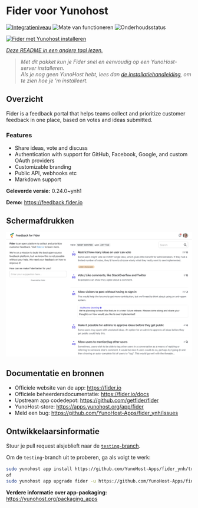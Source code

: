 <!--
NB: Deze README is automatisch gegenereerd door <https://github.com/YunoHost/apps/tree/master/tools/readme_generator>
Hij mag NIET handmatig aangepast worden.
-->

# Fider voor Yunohost

[![Integratieniveau](https://apps.yunohost.org/badge/integration/fider)](https://ci-apps.yunohost.org/ci/apps/fider/)
![Mate van functioneren](https://apps.yunohost.org/badge/state/fider)
![Onderhoudsstatus](https://apps.yunohost.org/badge/maintained/fider)

[![Fider met Yunohost installeren](https://install-app.yunohost.org/install-with-yunohost.svg)](https://install-app.yunohost.org/?app=fider)

*[Deze README in een andere taal lezen.](./ALL_README.md)*

> *Met dit pakket kun je Fider snel en eenvoudig op een YunoHost-server installeren.*  
> *Als je nog geen YunoHost hebt, lees dan [de installatiehandleiding](https://yunohost.org/install), om te zien hoe je 'm installeert.*

## Overzicht

Fider is a feedback portal that helps teams collect and prioritize customer feedback in one place, based on votes and ideas submitted.

### Features

- Share ideas, vote and discuss
- Authentication with support for GitHub, Facebook, Google, and custom OAuth providers
- Customizable branding
- Public API, webhooks etc
- Markdown support


**Geleverde versie:** 0.24.0~ynh1

**Demo:** <https://feedback.fider.io>

## Schermafdrukken

![Schermafdrukken van Fider](./doc/screenshots/screenshot.png)

## Documentatie en bronnen

- Officiele website van de app: <https://fider.io>
- Officiele beheerdersdocumentatie: <https://fider.io/docs>
- Upstream app codedepot: <https://github.com/getfider/fider>
- YunoHost-store: <https://apps.yunohost.org/app/fider>
- Meld een bug: <https://github.com/YunoHost-Apps/fider_ynh/issues>

## Ontwikkelaarsinformatie

Stuur je pull request alsjeblieft naar de [`testing`-branch](https://github.com/YunoHost-Apps/fider_ynh/tree/testing).

Om de `testing`-branch uit te proberen, ga als volgt te werk:

```bash
sudo yunohost app install https://github.com/YunoHost-Apps/fider_ynh/tree/testing --debug
of
sudo yunohost app upgrade fider -u https://github.com/YunoHost-Apps/fider_ynh/tree/testing --debug
```

**Verdere informatie over app-packaging:** <https://yunohost.org/packaging_apps>

